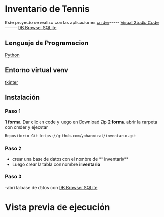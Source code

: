 # Inventario de Tennis
Este proyecto se realizo con las aplicaciones [cmder](http://https://cmder.app/ "cmder")-----
[Visual Studio Code](http://https://code.visualstudio.com/ "Visual Studio Code") ------  [DB Browser SQLite](https://sqlitebrowser.org/ "DB Browser SQL Lite")

## Lenguaje de Programacion
[Python](http://https://www.python.org/ "Python")

## Entorno virtual venv
[tkinter](http://https://docs.python.org/3/library/tkinter.html "tkinter")

## Instalación
### Paso 1
**1 forma**. Dar clic en code y luego en Download Zip
**2 forma**. abrir la carpeta con cmder y ejecutar

`Repositorio Git https://github.com/yohanmira1/inventario.git`

### Paso 2
- crear una base de datos con el nombre de ** inventario**
- Luego  crear la tabla con nombre **inventario**

### Paso 3 
-abri la base de datos con [DB Browser SQLite](http://https://sqlitebrowser.org/ "DB Browser SQLite")

# Vista previa de ejecución 
